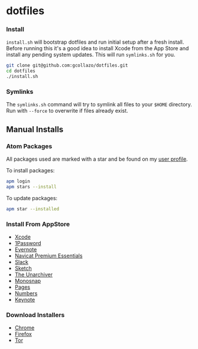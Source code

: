 # dotfiles

### Install
`install.sh` will bootstrap dotfiles and run initial setup after a fresh install. Before running this it's a good idea to install Xcode from the App Store and install any pending system updates. This will run `symlinks.sh` for you.

```bash
git clone git@github.com:gcollazo/dotfiles.git
cd dotfiles
./install.sh
```

### Symlinks
The `symlinks.sh` command will try to symlink all files to your `$HOME` directory. Run with `--force` to overwrite if files already exist.

## Manual Installs

### Atom Packages
All packages used are marked with a star and be found on my [user profile](https://atom.io/users/gcollazo/stars).

To install packages:

```bash
apm login
apm stars --install
```

To update packages:

```bash
apm star --installed
```

### Install From AppStore
- [Xcode](https://itunes.apple.com/us/app/xcode/id497799835?mt=12)
- [1Password](https://itunes.apple.com/us/app/1password-password-manager/id443987910?mt=12)
- [Evernote](https://itunes.apple.com/us/app/evernote/id406056744?mt=12)
- [Navicat Premium Essentials](https://itunes.apple.com/us/app/navicat-premium-essentials/id466416967?mt=12)
- [Slack](https://itunes.apple.com/us/app/slack/id803453959?mt=12)
- [Sketch](https://itunes.apple.com/us/app/sketch-3/id852320343?mt=12)
- [The Unarchiver](https://itunes.apple.com/us/app/the-unarchiver/id425424353?mt=12)
- [Monosnap](https://itunes.apple.com/us/app/monosnap/id540348655?mt=12)
- [Pages](https://itunes.apple.com/us/app/pages/id409201541?mt=12)
- [Numbers](https://itunes.apple.com/us/app/numbers/id409203825?mt=12)
- [Keynote](https://itunes.apple.com/us/app/keynote/id409183694?mt=12)

### Download Installers
- [Chrome](https://www.google.com/chrome/browser/)
- [Firefox](https://www.mozilla.org/en-US/firefox/new/)
- [Tor](https://www.torproject.org/download/download-easy.html.en)
